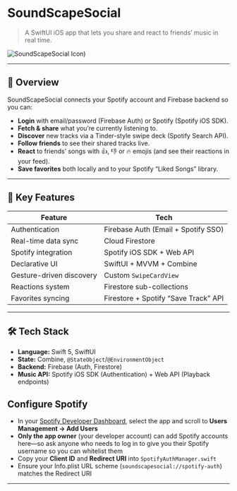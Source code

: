 # SoundScapeSocial

> A SwiftUI iOS app that lets you share and react to friends’ music in real time.

![SoundScapeSocial Icon](https://github.com/user-attachments/assets/581a556e-6d19-4f89-878d-577f28bf8ae9))

---

## 🚀 Overview

SoundScapeSocial connects your Spotify account and Firebase backend so you can:
- **Login** with email/password (Firebase Auth) or Spotify (Spotify iOS SDK).
- **Fetch & share** what you’re currently listening to.
- **Discover** new tracks via a Tinder-style swipe deck (Spotify Search API).
- **Follow friends** to see their shared tracks live.
- **React** to friends’ songs with 👍, 👎 or 🔥 emojis (and see their reactions in your feed).
- **Save favorites** both locally and to your Spotify “Liked Songs” library.

---

## 🎯 Key Features

| Feature                  | Tech                                 |
| ------------------------ | ------------------------------------ |
| Authentication           | Firebase Auth (Email + Spotify SSO) |
| Real-time data sync      | Cloud Firestore                      |
| Spotify integration      | Spotify iOS SDK + Web API            |
| Declarative UI           | SwiftUI + MVVM + Combine             |
| Gesture-driven discovery | Custom `SwipeCardView`               |
| Reactions system         | Firestore sub-collections            |
| Favorites syncing        | Firestore + Spotify “Save Track” API |

---

## 🛠️ Tech Stack

- **Language:** Swift 5, SwiftUI  
- **State:** Combine, `@StateObject`/`@EnvironmentObject`  
- **Backend:** Firebase (Auth, Firestore)  
- **Music API:** Spotify iOS SDK (Authentication) + Web API (Playback endpoints)  

## Configure Spotify  

- In your [Spotify Developer Dashboard](https://developer.spotify.com/dashboard/applications), select the app and scroll to **Users Management → Add Users**  
- **Only the app owner** (your developer account) can add Spotify accounts here—so ask anyone who needs to log in to give you their Spotify username so you can whitelist them
- Copy your **Client ID** and **Redirect URI** into `SpotifyAuthManager.swift` 
- Ensure your Info.plist URL scheme (`soundscapesocial://spotify-auth`) matches the Redirect URI

---



